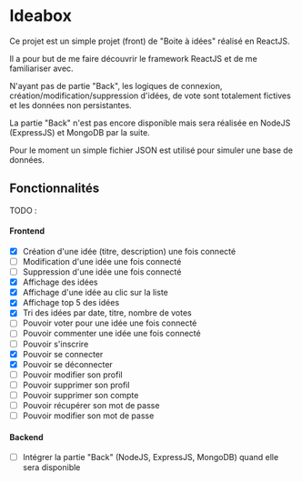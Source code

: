 # Ideabox

Ce projet est un simple projet (front) de "Boite à idées" réalisé en ReactJS.

Il a pour but de me faire découvrir le framework ReactJS et de me familiariser avec.

N'ayant pas de partie "Back", les logiques de connexion, création/modification/suppression d'idées, de vote sont totalement fictives et les données non persistantes.

La partie "Back" n'est pas encore disponible mais sera réalisée en NodeJS (ExpressJS) et MongoDB par la suite.

Pour le moment un simple fichier JSON est utilisé pour simuler une base de données.

## Fonctionnalités

TODO :

#### Frontend
- [x] Création d'une idée (titre, description) une fois connecté
- [ ] Modification d'une idée une fois connecté
- [ ] Suppression d'une idée une fois connecté
- [x] Affichage des idées
- [x] Affichage d'une idée au clic sur la liste
- [x] Affichage top 5 des idées
- [x] Tri des idées par date, titre, nombre de votes
- [ ] Pouvoir voter pour une idée une fois connecté
- [ ] Pouvoir commenter une idée une fois connecté
- [ ] Pouvoir s'inscrire
- [x] Pouvoir se connecter
- [x] Pouvoir se déconnecter
- [ ] Pouvoir modifier son profil
- [ ] Pouvoir supprimer son profil
- [ ] Pouvoir supprimer son compte
- [ ] Pouvoir récupérer son mot de passe
- [ ] Pouvoir modifier son mot de passe

#### Backend
- [ ] Intégrer la partie "Back" (NodeJS, ExpressJS, MongoDB) quand elle sera disponible